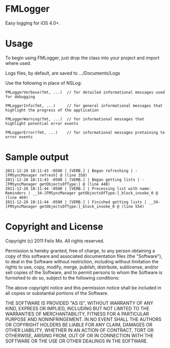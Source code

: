 # FMLogger

Easy logging for iOS 4.0+.
# Usage

To begin using FMLogger, just drop the class into your project and import where used.

Logs files, by default, are saved to .../Documents/Logs

Use the following in place of NSLog:

	FMLoggerVerbose(fmt, ...)  // for detailed informational messages used for debugging
	
	FMLoggerInfo(fmt, ...)     // for general informational messages that highlight the progress of the application

	FMLoggerWarning(fmt, ...)  // for informational messages that highlight potential error events

	FMLoggerError(fmt, ...)    // for informational messages pretaining to error events
# Sample output

	2011-12-28 18:11:43 -0500 | [VERB.] | Began refreshing | -[FMSyncManager refresh] @ (line 350)
	2011-12-28 18:11:43 -0500 | [VERB.] | Began getting lists | -[FMSyncManager getObjectsOfType:] @ (line 448)
	2011-12-28 18:11:44 -0500 | [VERB.] | Processing list with name: Reminders | __34-[FMSyncManager getObjectsOfType:]_block_invoke_0 @ (line 469)
	2011-12-28 18:11:44 -0500 | [VERB.] | Finished getting lists | __34-[FMSyncManager getObjectsOfType:]_block_invoke_0 @ (line 554)
# Copyright and License

Copyright (c) 2011 Felix Mo. All rights reserved.

Permission is hereby granted, free of charge, to any person obtaining a copy
of this software and associated documentation files (the "Software"), to deal
in the Software without restriction, including without limitation the rights
to use, copy, modify, merge, publish, distribute, sublicense, and/or sell
copies of the Software, and to permit persons to whom the Software is
furnished to do so, subject to the following conditions:

The above copyright notice and this permission notice shall be included in
all copies or substantial portions of the Software.

THE SOFTWARE IS PROVIDED "AS IS", WITHOUT WARRANTY OF ANY KIND, EXPRESS OR
IMPLIED, INCLUDING BUT NOT LIMITED TO THE WARRANTIES OF MERCHANTABILITY,
FITNESS FOR A PARTICULAR PURPOSE AND NONINFRINGEMENT. IN NO EVENT SHALL THE
AUTHORS OR COPYRIGHT HOLDERS BE LIABLE FOR ANY CLAIM, DAMAGES OR OTHER
LIABILITY, WHETHER IN AN ACTION OF CONTRACT, TORT OR OTHERWISE, ARISING FROM,
OUT OF OR IN CONNECTION WITH THE SOFTWARE OR THE USE OR OTHER DEALINGS IN
THE SOFTWARE.